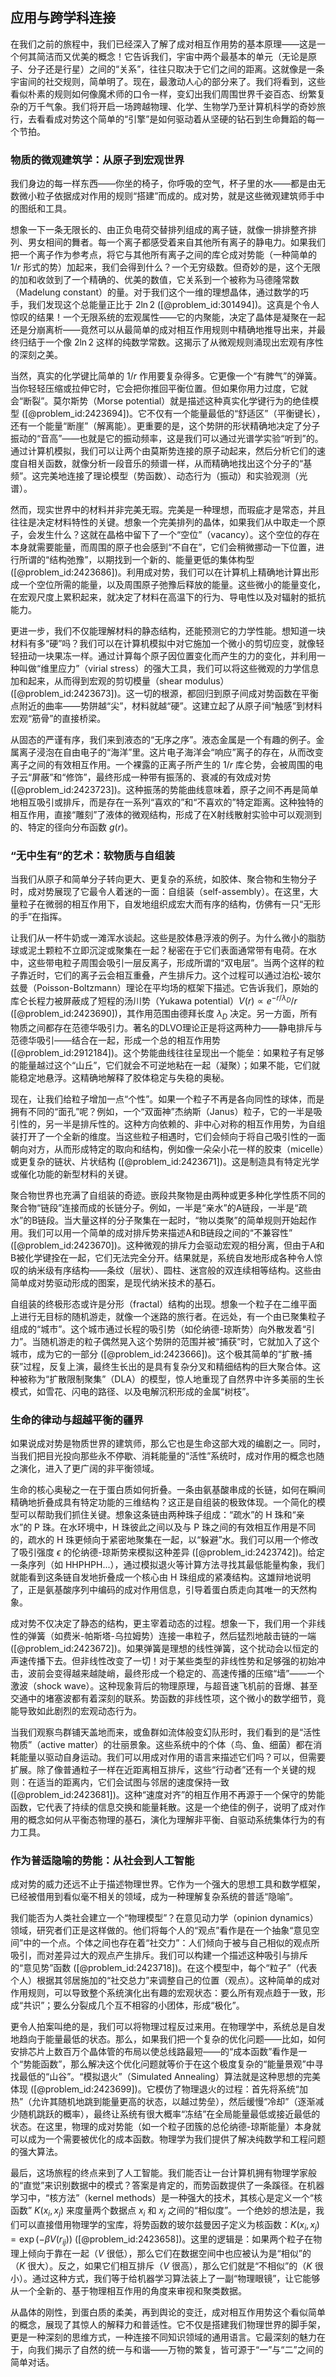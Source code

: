 ## 应用与跨学科连接

在我们之前的旅程中，我们已经深入了解了成对相互作用势的基本原理——这是一个何其简洁而又优美的概念！它告诉我们，宇宙中两个最基本的单元（无论是原子、分子还是行星）之间的“关系”，往往只取决于它们之间的距离。这就像是一条宇宙间的社交规则，简单明了。现在，最激动人心的部分来了。我们将看到，这些看似朴素的规则如何像魔术师的口令一样，变幻出我们周围世界千姿百态、纷繁复杂的万千气象。我们将开启一场跨越物理、化学、生物学乃至计算机科学的奇妙旅行，去看看成对势这个简单的“引擎”是如何驱动着从坚硬的钻石到生命舞蹈的每一个节拍。

### 物质的微观建筑学：从原子到宏观世界

我们身边的每一样东西——你坐的椅子，你呼吸的空气，杯子里的水——都是由无数微小粒子依据成对作用的规则“搭建”而成的。成对势，就是这些微观建筑师手中的图纸和工具。

想象一下一条无限长的、由正负电荷交替排列组成的离子链，就像一排排整齐排列、男女相间的舞者。每一个离子都感受着来自其他所有离子的静电力。如果我们把一个离子作为参考点，将它与其他所有离子之间的库仑成对势能（一种简单的 $1/r$ 形式的势）加起来，我们会得到什么？一个无穷级数。但奇妙的是，这个无限的加和收敛到了一个精确的、优美的数值，它关系到一个被称为马德隆常数（Madelung constant）的量。对于我们这个一维的理想晶体，通过数学的巧手，我们发现这个总能量正比于 $2\ln2$ ([@problem_id:301494])。这真是个令人惊叹的结果！一个无限系统的宏观属性——它的内聚能，决定了晶体是凝聚在一起还是分崩离析——竟然可以从最简单的成对相互作用规则中精确地推导出来，并最终归结于一个像 $2\ln2$ 这样的纯数学常数。这揭示了从微观规则涌现出宏观有序性的深刻之美。

当然，真实的化学键比简单的 $1/r$ 作用要复杂得多。它更像一个“有脾气”的弹簧。当你轻轻压缩或拉伸它时，它会把你推回平衡位置。但如果你用力过度，它就会“断裂”。莫尔斯势（Morse potential）就是描述这种真实化学键行为的绝佳模型 ([@problem_id:2423694])。它不仅有一个能量最低的“舒适区”（平衡键长），还有一个能量“断崖”（解离能）。更重要的是，这个势阱的形状精确地决定了分子振动的“音高”——也就是它的振动频率，这是我们可以通过光谱学实验“听到”的。通过计算机模拟，我们可以让两个由莫斯势连接的原子动起来，然后分析它们的速度自相关函数，就像分析一段音乐的频谱一样，从而精确地找出这个分子的“基频”。这完美地连接了理论模型（势函数）、动态行为（振动）和实验观测（光谱）。

然而，现实世界中的材料并非完美无瑕。完美是一种理想，而瑕疵才是常态，并且往往是决定材料特性的关键。想象一个完美排列的晶体，如果我们从中取走一个原子，会发生什么？这就在晶格中留下了一个“空位”（vacancy）。这个空位的存在本身就需要能量，而周围的原子也会感到“不自在”，它们会稍微挪动一下位置，进行所谓的“结构弛豫”，以期找到一个新的、能量更低的集体构型 ([@problem_id:2423686])。利用成对势，我们可以在计算机上精确地计算出形成一个空位所需的能量，以及周围原子弛豫后释放的能量。这些微小的能量变化，在宏观尺度上累积起来，就决定了材料在高温下的行为、导电性以及对辐射的抵抗能力。

更进一步，我们不仅能理解材料的静态结构，还能预测它的力学性能。想知道一块材料有多“硬”吗？我们可以在计算机模拟中对它施加一个微小的剪切应变，就像轻轻扭动一块果冻一样。通过计算每个原子因位置变化而产生的力的变化，并利用一种叫做“维里应力”（virial stress）的强大工具，我们可以将这些微观的力学信息加和起来，从而得到宏观的剪切模量（shear modulus）([@problem_id:2423673])。这一切的根源，都回归到原子间成对势函数在平衡点附近的曲率——势阱越“尖”，材料就越“硬”。这建立起了从原子间“触感”到材料宏观“筋骨”的直接桥梁。

从固态的严谨有序，我们来到液态的“无序之序”。液态金属是一个有趣的例子。金属离子浸泡在自由电子的“海洋”里。这片电子海洋会“响应”离子的存在，从而改变离子之间的有效相互作用。一个裸露的正离子所产生的 $1/r$ 库仑势，会被周围的电子云“屏蔽”和“修饰”，最终形成一种带有振荡的、衰减的有效成对势 ([@problem_id:2423723])。这种振荡的势能曲线意味着，原子之间不再是简单地相互吸引或排斥，而是存在一系列“喜欢的”和“不喜欢的”特定距离。这种独特的相互作用，直接“雕刻”了液体的微观结构，形成了在X射线散射实验中可以观测到的、特定的径向分布函数 $g(r)$。

### “无中生有”的艺术：软物质与自组装

当我们从原子和简单分子转向更大、更复杂的系统，如胶体、聚合物和生物分子时，成对势展现了它最令人着迷的一面：自组装（self-assembly）。在这里，大量粒子在微弱的相互作用下，自发地组织成宏大而有序的结构，仿佛有一只“无形的手”在指挥。

让我们从一杯牛奶或一滩浑水谈起。这些是胶体悬浮液的例子。为什么微小的脂肪球或泥土颗粒不立即沉淀或聚集在一起？秘密在于它们表面通常带有电荷。在水中，这些带电粒子周围会吸引一层反离子，形成所谓的“双电层”。当两个这样的粒子靠近时，它们的离子云会相互重叠，产生排斥力。这个过程可以通过泊松-玻尔兹曼（Poisson-Boltzmann）理论在平均场的框架下描述。它告诉我们，原始的库仑长程力被屏蔽成了短程的汤川势（Yukawa potential）$V(r) \propto e^{-r/\lambda_D}/r$ ([@problem_id:2423690])，其作用范围由德拜长度 $\lambda_D$ 决定。另一方面，所有物质之间都存在范德华吸引力。著名的DLVO理论正是将这两种力——静电排斥与范德华吸引——结合在一起，形成一个总的相互作用势 ([@problem_id:2912184])。这个势能曲线往往呈现出一个能垒：如果粒子有足够的能量越过这个“山丘”，它们就会不可逆地粘在一起（凝聚）；如果不能，它们就能稳定地悬浮。这精确地解释了胶体稳定与失稳的奥秘。

现在，让我们给粒子增加一点“个性”。如果一个粒子不再是各向同性的球体，而是拥有不同的“面孔”呢？例如，一个“双面神”杰纳斯（Janus）粒子，它的一半是吸引性的，另一半是排斥性的。这种方向依赖的、非中心对称的相互作用势，为自组装打开了一个全新的维度。当这些粒子相遇时，它们会倾向于将自己吸引性的一面朝向对方，从而形成特定的取向和结构，例如像一朵朵小花一样的胶束（micelle）或更复杂的链状、片状结构 ([@problem_id:2423671])。这是制造具有特定光学或催化功能的新型材料的关键。

聚合物世界也充满了自组装的奇迹。嵌段共聚物是由两种或更多种化学性质不同的聚合物“链段”连接而成的长链分子。例如，一半是“亲水”的A链段，一半是“疏水”的B链段。当大量这样的分子聚集在一起时，“物以类聚”的简单规则开始起作用。我们可以用一个简单的成对排斥势来描述A和B链段之间的“不兼容性” ([@problem_id:2423670])。这种微观的排斥力会驱动宏观的相分离，但由于A和B被化学键拴在一起，它们无法完全分开。结果就是，系统自发地形成各种令人惊叹的纳米级有序结构——条纹（层状）、圆柱、迷宫般的双连续相等结构。这些由简单成对势驱动形成的图案，是现代纳米技术的基石。

自组装的终极形态或许是分形（fractal）结构的出现。想象一个粒子在二维平面上进行无目标的随机游走，就像一个迷路的旅行者。在远处，有一个由已聚集粒子组成的“城市”。这个城市通过长程的吸引势（如伦纳德-琼斯势）向外散发着“引力”。当随机游走的粒子偶然晃入这个势阱的范围并被“捕获”时，它就加入了这个城市，成为它的一部分 ([@problem_id:2423666])。这个极其简单的“扩散-捕获”过程，反复上演，最终生长出的是具有复杂分叉和精细结构的巨大聚合体。这种被称为“扩散限制聚集”（DLA）的模型，惊人地重现了自然界中许多美丽的生长模式，如雪花、闪电的路径、以及电解沉积形成的金属“树枝”。

### 生命的律动与超越平衡的疆界

如果说成对势是物质世界的建筑师，那么它也是生命这部大戏的编剧之一。同时，当我们把目光投向那些永不停歇、消耗能量的“活性”系统时，成对作用的概念也随之演化，进入了更广阔的非平衡领域。

生命的核心奥秘之一在于蛋白质如何折叠。一条由氨基酸串成的长链，如何在瞬间精确地折叠成具有特定功能的三维结构？这正是自组装的极致体现。一个简化的模型可以帮助我们抓住关键。想象这条链由两种珠子组成：“疏水”的 H 珠和“亲水”的 P 珠。在水环境中，H 珠彼此之间以及与 P 珠之间的有效相互作用是不同的，疏水的 H 珠更倾向于紧密地聚集在一起，以“躲避”水。我们可以用一个修改了吸引强度 $\epsilon$ 的伦纳德-琼斯势来模拟这种差异 ([@problem_id:2423742])。给定一条序列（如 HHPHPH...），通过模拟退火等计算方法寻找其最低能量构象，我们就能看到这条链自发地折叠成一个核心由 H 珠组成的紧凑结构。这雄辩地说明了，正是氨基酸序列中编码的成对作用信息，引导着蛋白质走向其唯一的天然构象。

成对势不仅决定了静态的结构，更主宰着动态的过程。想象一下，我们用一个非线性的弹簧（如费米-帕斯塔-乌拉姆势）连接一串粒子，然后猛烈地敲击链的一端 ([@problem_id:2423672])。如果弹簧是理想的线性弹簧，这个扰动会以恒定的声速传播下去。但非线性改变了一切！对于某些类型的非线性势和足够强的初始冲击，波前会变得越来越陡峭，最终形成一个稳定的、高速传播的压缩“墙”——一个激波（shock wave）。这种现象背后的物理原理，与超音速飞机前的音爆、甚至交通中的堵塞波都有着深刻的联系。势函数的非线性项，这个微小的数学细节，竟能导致如此剧烈的宏观动态行为。

当我们观察鸟群铺天盖地而来，或鱼群如流体般变幻队形时，我们看到的是“活性物质”（active matter）的壮丽景象。这些系统中的个体（鸟、鱼、细菌）都在消耗能量以驱动自身运动。我们可以用成对作用的语言来描述它们吗？可以，但需要扩展。除了像普通粒子一样在近距离相互排斥，这些“行动者”还有一个关键的规则：在适当的距离内，它们会试图与邻居的速度保持一致 ([@problem_id:2423681])。这种“速度对齐”的相互作用不再源于一个保守的势能函数，它代表了持续的信息交换和能量耗散。这是一个绝佳的例子，说明了成对作用的概念如何从平衡态物理的基石，演化为理解非平衡、自驱动系统集体行为的有力工具。

### 作为普适隐喻的势能：从社会到人工智能

成对势的威力还远不止于描述物理世界。它作为一个强大的思想工具和数学框架，已经被借用到看似毫不相关的领域，成为一种理解复杂系统的普适“隐喻”。

我们能否为人类社会建立一个“物理模型”？在意见动力学（opinion dynamics）领域，研究者们正是这样做的。他们将每个人的“观点”看作是在一个抽象“意见空间”中的一个点。个体之间也存在着“社交力”：人们倾向于被与自己相似的观点所吸引，而对差异过大的观点产生排斥。我们可以构建一个描述这种吸引与排斥的“意见势”函数 ([@problem_id:2423718])。在这个模型中，每个“粒子”（代表个人）根据其邻居施加的“社交总力”来调整自己的位置（观点）。这种简单的成对作用规则，可以导致整个系统演化出有趣的宏观状态：要么所有观点趋于一致，形成“共识”；要么分裂成几个互不相容的小团体，形成“极化”。

更令人拍案叫绝的是，我们可以将物理过程反过来用。在物理学中，系统总是自发地趋向于能量最低的状态。那么，如果我们把一个复杂的优化问题——比如，如何安排芯片上数百万个晶体管的布局以使总线路最短——的“成本函数”看作是一个“势能函数”，那么解决这个优化问题就等价于在这个极度复杂的“能量景观”中寻找最低的“山谷”。“模拟退火”（Simulated Annealing）算法就是这种思想的完美体现 ([@problem_id:2423699])。它模仿了物理退火的过程：首先将系统“加热”（允许其随机地跳到能量更高的状态，以越过势垒），然后缓慢“冷却”（逐渐减少随机跳跃的概率），最终让系统有很大概率“冻结”在全局能量最低或接近最低的状态。在这里，物理的成对势能（如一个粒子团簇的总伦纳德-琼斯能量）本身就可以成为一个需要被优化的成本函数。物理学为我们提供了解决纯数学和工程问题的强大算法。

最后，这场旅程的终点来到了人工智能。我们能否让一台计算机拥有物理学家般的“直觉”来识别数据中的模式？答案是肯定的，而势函数提供了一条蹊径。在机器学习中，“核方法”（kernel methods）是一种强大的技术，其核心是定义一个“核函数” $K(x_i, x_j)$ 来度量两个数据点 $x_i$ 和 $x_j$ 之间的“相似度”。一个绝妙的想法是，我们可以直接借用物理学的宝库，将势函数的玻尔兹曼因子定义为核函数：$K(x_i, x_j) = \exp(-\beta V(r_{ij}))$ ([@problem_id:2423658])。这里的逻辑是：如果两个粒子在物理上倾向于靠在一起（$V$ 很低），那么它们在数据空间中也应被认为是“相似”的（$K$ 很大）。反之，如果它们相互排斥（$V$ 很高），那么它们就是“不相似”的（$K$ 很小）。通过这种方式，我们等于给机器学习算法装上了一副“物理眼镜”，让它能够从一个全新的、基于物理相互作用的角度来审视和聚类数据。

从晶体的刚性，到蛋白质的柔美，再到舆论的变迁，成对相互作用势这个看似简单的概念，展现了其惊人的解释力和普适性。它不仅是搭建我们物理世界的脚手架，更是一种深刻的思维方式，一种连接不同知识领域的通用语言。它最深刻的魅力在于，向我们揭示了自然的统一与和谐——万物的繁复，皆可源于“一”与“二”之间的简单对话。